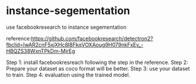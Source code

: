 # instance-segementation
use facebookresearch to instance segementation

reference:https://github.com/facebookresearch/detectron2?fbclid=IwAR2cnF5xjXHc8I8FkqVOXAoug9H079nkFxEv_-HBQZS38WxnTPkDm-MjrEg

Step 1: install facebookresreach following the step in the reference.
Step 2: Prepare your dataset as coco format will be better.
Step 3: use your dataset to train.
Step 4: evaluation using the trained model.
